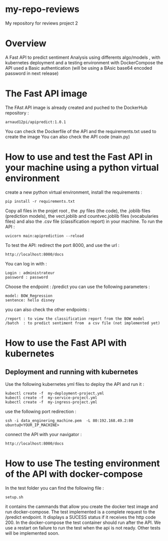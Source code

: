 # my-repo-reviews
My repository for reviews project 2


# Overview
A Fast API to predict sentiment Analysis using differents algo/models , with kubernetes deployment and a testing environment with DockerCompose
the API used a Basic authentication (will be using a BAsic base64 encoded password in next release)

# The Fast API image
The FAst API image is already created and puched to the DockerHub repository : 
```
arnaud12pi/apipredict:1.0.1
```
You can check the Dockerfile of the API and the requirements.txt used to create the image
You can also check the API code (main.py)


# How to use and test the Fast API in your machine using a python virtual environment

create a new python virtual environment, install the requirements :  

```
pip install -r requirements.txt
```
Copy  all files in the projet root , the .py files (the code), the .joblib files (prediction models), the vect.joblib and countvec.joblib files (vocabularies files)
and also the .csv file (classification report) in your machine. To run the API : 
```
uvicorn main:apiprediction --reload
```
To test the API: redirect the port 8000, and use the url :
```
http://localhost:8000/docs
```
You can log in with :
```
Login : administrateur
password : password

```
Choose the endpoint : /predict
you can use the following parameters :
```
model: BOW_Regression
sentence: hello disney

```

you can also check the other endpoints :
```
/report : to view the classification report from the BOW model
/batch  : to predict sentiment from  a csv file (not implemented yet)
```



# How to use the Fast API with kubernetes
## Deployment and running with kubernetes
Use the following kubernetes yml files to deploy the API and run it :

```
kubectl create -f  my-deployment-project.yml
kubectl create -f  my-service-project.yml
kubectl create -f  my-ingress-project.yml
```

use the following port redirection :
```
ssh -i data_enginering_machine.pem  -L 80:192.168.49.2:80 ubuntu@<YOUR_IP_MACHINE>
```

connect the API with your navigator : 
```
http://localhost:8000/docs
```



# How to use The testing environment of the API with docker-compose

In the test folder you can find the following file :
```
setup.sh
```
it contains the cammands that allow you  create the docker test image and run docker-compose.
The test implemented is  a complete request to the /predict endpoint. It displays a SUCESS status if it receives the http code 200.
In the docker-compose the test container should run after the API. We use a restart on failure to run the test when the api is not ready.
Other tests will be implemented soon.

